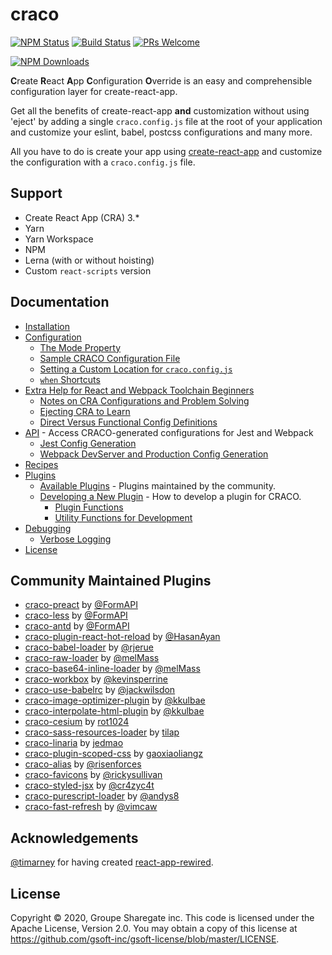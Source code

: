 # craco
[![NPM Status](https://img.shields.io/npm/v/@craco/craco.svg)](https://www.npmjs.com/package/@craco/craco)
[![Build Status](https://img.shields.io/travis/gsoft-inc/craco/master.svg?style=flat&label=travis)](https://travis-ci.org/gsoft-inc/craco)
[![PRs Welcome](https://img.shields.io/badge/PRs-welcome-green.svg)](https://github.com/sharegate/craco/pulls)

[![NPM Downloads](https://img.shields.io/npm/dm/@craco/craco.svg)](https://www.npmjs.com/package/@craco/craco)

**C**reate **R**eact **A**pp **C**onfiguration **O**verride is an easy and comprehensible configuration layer for create-react-app.

Get all the benefits of create-react-app **and** customization without using 'eject' by adding a single `craco.config.js` file at the root of your application and customize your eslint, babel, postcss configurations and many more.

All you have to do is create your app using [create-react-app](https://github.com/facebook/create-react-app/) and customize the configuration with a `craco.config.js` file.

## Support

- Create React App (CRA) 3.*
- Yarn
- Yarn Workspace
- NPM
- Lerna (with or without hoisting)
- Custom `react-scripts` version

## Documentation
- [Installation](https://github.com/sharegate/craco/blob/master/packages/craco/README.md#installation)
- [Configuration](https://github.com/sharegate/craco/blob/master/packages/craco/README.md#configuration)
  - [The Mode Property](https://github.com/sharegate/craco/blob/master/packages/craco/README.md#the-mode-property)
  - [Sample CRACO Configuration File](https://github.com/sharegate/craco/blob/master/packages/craco/README.md#sample-craco-configuration-file)
  - [Setting a Custom Location for `craco.config.js`](https://github.com/sharegate/craco/blob/master/packages/craco/README.md#setting-a-custom-location-for-cracoconfigjs)
  - [`when` Shortcuts](https://github.com/sharegate/craco/blob/master/packages/craco/README.md#when-shortcuts)
- [Extra Help for React and Webpack Toolchain Beginners](https://github.com/sharegate/craco/blob/master/packages/craco/README.md#extra-help-for-react-and-webpack-toolchain-beginners)
  - [Notes on CRA Configurations and Problem Solving](https://github.com/sharegate/craco/blob/master/packages/craco/README.md#notes-on-cra-configurations-and-problem-solving)
  - [Ejecting CRA to Learn](https://github.com/sharegate/craco/blob/master/packages/craco/README.md#ejecting-cra-to-learn)
  - [Direct Versus Functional Config Definitions](https://github.com/sharegate/craco/blob/master/packages/craco/README.md#direct-object-literal-versus-functional-config-definitions)
- [API](https://github.com/sharegate/craco/blob/master/packages/craco/README.md#api) - Access CRACO-generated configurations for Jest and Webpack
  - [Jest Config Generation](https://github.com/sharegate/craco/blob/master/packages/craco/README.md#jest-config-generation)
  - [Webpack DevServer and Production Config Generation](https://github.com/sharegate/craco/blob/master/packages/craco/README.md#webpack-devserver-and-production-config-generation)
- [Recipes](https://github.com/sharegate/craco/blob/master/packages/craco/README.md#recipes)
- [Plugins](https://github.com/sharegate/craco/blob/master/packages/craco/README.md#plugins)
  - [Available Plugins](#community-maintained-plugins) - Plugins maintained by the community.
  - [Developing a New Plugin](https://github.com/sharegate/craco/blob/master/packages/craco/README.md#developing-a-new-plugin) - How to develop a plugin for CRACO.
    - [Plugin Functions](https://github.com/sharegate/craco/blob/master/packages/craco/README.md#plugin-functions)
    - [Utility Functions for Development](https://github.com/sharegate/craco/blob/master/packages/craco/README.md#utility-functions-for-development)
- [Debugging](https://github.com/sharegate/craco/blob/master/packages/craco/README.md#debugging)
  - [Verbose Logging](https://github.com/sharegate/craco/blob/master/packages/craco/README.md#verbose-logging)
- [License](#license)

## Community Maintained Plugins
* [craco-preact](https://github.com/FormAPI/craco-preact) by [@FormAPI](https://github.com/FormAPI)
* [craco-less](https://github.com/FormAPI/craco-less) by [@FormAPI](https://github.com/FormAPI)
* [craco-antd](https://github.com/FormAPI/craco-antd) by [@FormAPI](https://github.com/FormAPI)
* [craco-plugin-react-hot-reload](https://github.com/HasanAyan/craco-plugin-react-hot-reload) by [@HasanAyan](https://github.com/HasanAyan)
* [craco-babel-loader](https://github.com/rjerue/craco-babel-loader) by [@rjerue](https://github.com/rjerue/)
* [craco-raw-loader](https://github.com/melMass/craco-raw-loader) by [@melMass](https://github.com/melMass)
* [craco-base64-inline-loader](https://github.com/melMass/craco-base64-inline-loader) by [@melMass](https://github.com/melMass)
* [craco-workbox](https://github.com/kevinsperrine/craco-workbox) by [@kevinsperrine](https://github.com/kevinsperrine)
* [craco-use-babelrc](https://github.com/jackwilsdon/craco-use-babelrc) by [@jackwilsdon](https://github.com/jackwilsdon)
* [craco-image-optimizer-plugin](https://github.com/kkulbae/craco-image-optimizer-plugin) by [@kkulbae](https://github.com/kkulbae)
* [craco-interpolate-html-plugin](https://github.com/kkulbae/craco-interpolate-html-plugin) by [@kkulbae](https://github.com/kkulbae)
* [craco-cesium](https://www.npmjs.com/package/craco-cesium) by [rot1024](https://github.com/rot1024)
* [craco-sass-resources-loader](https://github.com/tilap/craco-sass-resources-loader) by [tilap](https://github.com/tilap)
* [craco-linaria](https://github.com/jedmao/craco-linaria) by [jedmao](https://github.com/jedmao)
* [craco-plugin-scoped-css](https://github.com/gaoxiaoliangz/react-scoped-css/tree/master/packages/craco-plugin-scoped-css) by [gaoxiaoliangz](https://github.com/gaoxiaoliangz)
* [craco-alias](https://github.com/risenforces/craco-alias) by [@risenforces](https://github.com/risenforces)
* [craco-favicons](https://github.com/rickysullivan/craco-favicons) by [@rickysullivan](https://github.com/rickysullivan)
* [craco-styled-jsx](https://github.com/cr4zyc4t/craco-styled-jsx) by [@cr4zyc4t](https://github.com/cr4zyc4t)
* [craco-purescript-loader](https://github.com/andys8/craco-purescript-loader) by [@andys8](https://github.com/andys8)
* [craco-fast-refresh](https://github.com/vimcaw/craco-fast-refresh) by [@vimcaw](https://github.com/vimcaw)

## Acknowledgements
[@timarney](https://github.com/timarney) for having created [react-app-rewired](https://github.com/timarney/react-app-rewired).

## License
Copyright © 2020, Groupe Sharegate inc. This code is licensed under the Apache License, Version 2.0. You may obtain a 
copy of this license at https://github.com/gsoft-inc/gsoft-license/blob/master/LICENSE.
